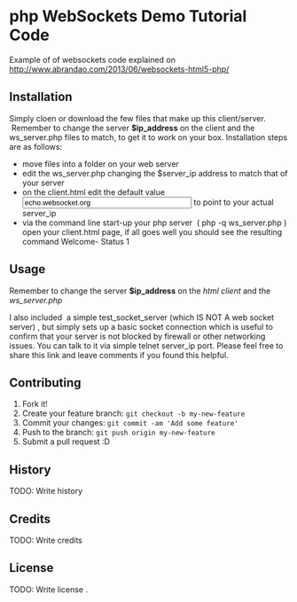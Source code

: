 # php WebSockets Demo Tutorial Code
Example of of websockets code explained  on http://www.abrandao.com/2013/06/websockets-html5-php/

## Installation
Simply cloen or download the few files that make up this client/server.  Remember to change the server **$ip_address** on the client and the ws_server.php files to match, to get it to work on your box. Installation steps are as follows:

 * move  files into a folder on your web server
 * edit the ws_server.php changing the $server_ip address to match that of your server
 * on the client.html edit the default value <input id="host" type="textbox" size="35" value="echo.websocket.org"/> to point to your actual server_ip
 *  via the command line start-up your php server  ( php -q ws_server.php ) open your client.html page, if all goes well you should see the resulting command Welcome- Status 1


## Usage
Remember to change the server **$ip_address** on the *html client* and the *ws_server.php*

I also included  a simple test_socket_server (which IS NOT A web socket server) , but simply sets up a basic socket connection which is useful to confirm that your server is not blocked by firewall or other networking issues. You can talk to it via simple telnet server_ip port. Please feel free to share this link and leave comments if you found this helpful.

## Contributing
1. Fork it!
2. Create your feature branch: `git checkout -b my-new-feature`
3. Commit your changes: `git commit -am 'Add some feature'`
4. Push to the branch: `git push origin my-new-feature`
5. Submit a pull request :D
## History
TODO: Write history
## Credits
TODO: Write credits
## License
TODO: Write license
.
